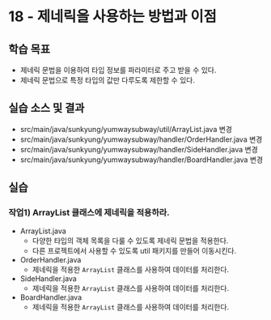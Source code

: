 # 18 - 제네릭을 사용하는 방법과 이점

## 학습 목표

- 제네릭 문법을 이용하여 타입 정보를 파라미터로 주고 받을 수 있다.
- 제네릭 문법으로 특정 타입의 값만 다루도록 제한할 수 있다.

## 실습 소스 및 결과

- src/main/java/sunkyung/yumwaysubway/util/ArrayList.java 변경
- src/main/java/sunkyung/yumwaysubway/handler/OrderHandler.java 변경
- src/main/java/sunkyung/yumwaysubway/handler/SideHandler.java 변경
- src/main/java/sunkyung/yumwaysubway/handler/BoardHandler.java 변경

## 실습

### 작업1) ArrayList 클래스에 제네릭을 적용하라.

- ArrayList.java
    - 다양한 타입의 객체 목록을 다룰 수 있도록 제네릭 문법을 적용한다.
    - 다른 프로젝트에서 사용할 수 있도록 util 패키지를 만들어 이동시킨다.
- OrderHandler.java
    - 제네릭을 적용한 `ArrayList` 클래스를 사용하여 데이터를 처리한다.
- SideHandler.java
    - 제네릭을 적용한 `ArrayList` 클래스를 사용하여 데이터를 처리한다.
- BoardHandler.java
    - 제네릭을 적용한 `ArrayList` 클래스를 사용하여 데이터를 처리한다.
